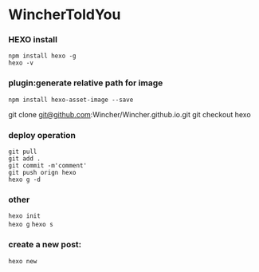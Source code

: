 # WincherToldYou

### HEXO install  
`npm install hexo -g`  
`hexo -v`  

### plugin:generate relative path for image
`npm install hexo-asset-image --save`

git clone git@github.com:Wincher/Wincher.github.io.git
git checkout hexo

### deploy operation
`git pull`  
`git add .`  
`git commit -m'comment'`  
`git push orign hexo`  
`hexo g -d`  

### other
`hexo init`  
`hexo g`
`hexo s`

### create a new post:  
`hexo new`
